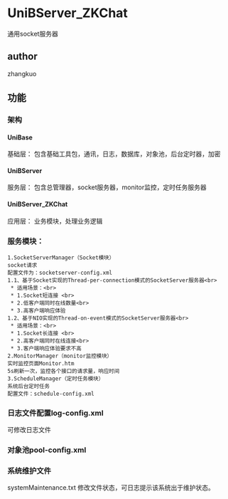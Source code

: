 # UniBServer_ZKChat
通用socket服务器
## author
zhangkuo
## 功能
### 架构
#### UniBase
基础层：
包含基础工具包，通讯，日志，数据库，对象池，后台定时器，加密
#### UniBServer
服务层：
包含总管理器，socket服务器，monitor监控，定时任务服务器
#### UniBServer_ZKChat
应用层：
业务模块，处理业务逻辑
### 服务模块：
	1.SocketServerManager（Socket模块）
	socket请求
	配置文件为：socketserver-config.xml
	1.1、基于Socket实现的Thread-per-connection模式的SocketServer服务器<br>
     * 适用场景：<br>
     * 1.Socket短连接 <br>
     * 2.低客户端同时在线数量<br>
     * 3.高客户端响应体验
    1.2、基于NIO实现的Thread-on-event模式的SocketServer服务器<br>
     * 适用场景：<br>
     * 1.Socket长连接 <br>
     * 2.高客户端同时在线连接<br>
     * 3.客户端响应体验要求不高
	2.MonitorManager（monitor监控模块）
	实时监控页面Monitor.htm
	5s刷新一次，监控各个接口的请求量，响应时间
	3.ScheduleManager（定时任务模块）
    系统后台定时任务
    配置文件：schedule-config.xml
### 日志文件配置log-config.xml
可修改日志文件
### 对象池pool-config.xml

### 系统维护文件
systemMaintenance.txt
修改文件状态，可日志提示该系统出于维护状态。
